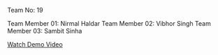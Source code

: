 Team No: 19

Team Member 01: Nirmal Haldar
Team Member 02: Vibhor Singh
Team Member 03: Sambit Sinha

[Watch Demo Video](https://drive.google.com/file/d/15co556oO5MMO13MBsQPA0kNk-1GHS8Vx/view?usp=sharing)
